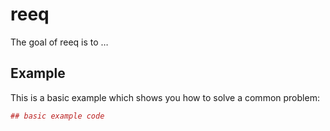 <!-- README.md is generated from README.Rmd. Please edit that file -->
reeq
====

The goal of reeq is to …

Example
-------

This is a basic example which shows you how to solve a common problem:

``` r
## basic example code
```
